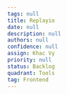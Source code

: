 ```yaml
---
tags: null
title: Replayio
date: null
description: null
authors: null
confidence: null
assign: Khac Vy
priority: null
status: Backlog
quadrant: Tools
tag: Frontend
---
```


